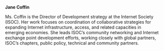 **Jane Coffin**

Ms. Coffin is the Director of Development strategy at the Internet Society (ISOC). Her work focuses on coordination of collaborative strategies for expanding Internet infrastructure, access, and related capacities in emerging economies. She leads ISOC’s community networking and Internet exchange point development efforts, working closely with global partners, ISOC’s chapters, public policy, technical and community partners.

